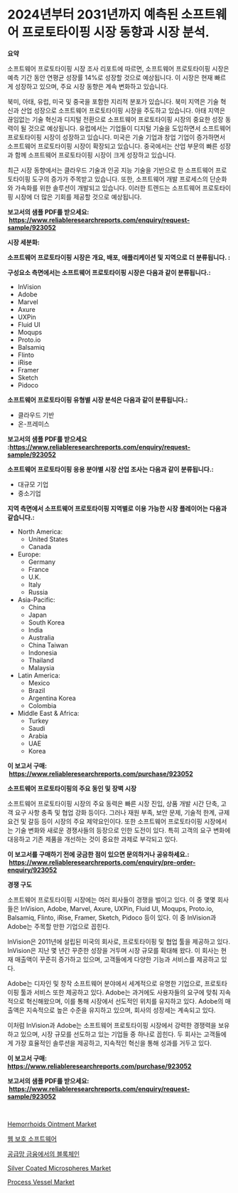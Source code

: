 <p><h1>2024년부터 2031년까지 예측된 소프트웨어 프로토타이핑 시장 동향과 시장 분석.</h1></p><p><strong>요약</strong></p>
<p><p>소프트웨어 프로토타이핑 시장 조사 리포트에 따르면, 소프트웨어 프로토타이핑 시장은 예측 기간 동안 연평균 성장률 14%로 성장할 것으로 예상됩니다. 이 시장은 현재 빠르게 성장하고 있으며, 주요 시장 동향은 계속 변화하고 있습니다.</p><p>북미, 아태, 유럽, 미국 및 중국을 포함한 지리적 분포가 있습니다. 북미 지역은 기술 혁신과 산업 성장으로 소프트웨어 프로토타이핑 시장을 주도하고 있습니다. 아태 지역은 끊임없는 기술 혁신과 디지털 전환으로 소프트웨어 프로토타이핑 시장의 중요한 성장 동력이 될 것으로 예상됩니다. 유럽에서는 기업들이 디지털 기술을 도입하면서 소프트웨어 프로토타이핑 시장이 성장하고 있습니다. 미국은 기술 기업과 창업 기업이 증가하면서 소프트웨어 프로토타이핑 시장이 확장되고 있습니다. 중국에서는 산업 부문의 빠른 성장과 함께 소프트웨어 프로토타이핑 시장이 크게 성장하고 있습니다.</p><p>최근 시장 동향에서는 클라우드 기술과 인공 지능 기술을 기반으로 한 소프트웨어 프로토타이핑 도구의 증가가 주목받고 있습니다. 또한, 소프트웨어 개발 프로세스의 단순화와 가속화를 위한 솔루션이 개발되고 있습니다. 이러한 트렌드는 소프트웨어 프로토타이핑 시장에 더 많은 기회를 제공할 것으로 예상됩니다.</p></p>
<p><strong>보고서의 샘플 PDF를 받으세요: &nbsp;<a href="https://www.reliableresearchreports.com/enquiry/request-sample/923052">https://www.reliableresearchreports.com/enquiry/request-sample/923052</a></strong></p>
<p><strong>시장 세분화:</strong></p>
<p><strong> 소프트웨어 프로토타이핑 시장은 개요, 배포, 애플리케이션 및 지역으로 더 분류됩니다. :</strong></p>
<p><strong>구성요소 측면에서는 소프트웨어 프로토타이핑 시장은 다음과 같이 분류됩니다.:</strong></p>
<p><ul><li>InVision</li><li>Adobe</li><li>Marvel</li><li>Axure</li><li>UXPin</li><li>Fluid UI</li><li>Moqups</li><li>Proto.io</li><li>Balsamiq</li><li>Flinto</li><li>iRise</li><li>Framer</li><li>Sketch</li><li>Pidoco</li></ul></p>
<p><strong> 소프트웨어 프로토타이핑 유형별 시장 분석은 다음과 같이 분류됩니다.:</strong></p>
<p><ul><li>클라우드 기반</li><li>온-프레미스</li></ul></p>
<p><strong>보고서의 샘플 PDF를 받으세요 :<a href="https://www.reliableresearchreports.com/enquiry/request-sample/923052">https://www.reliableresearchreports.com/enquiry/request-sample/923052</a></strong></p>
<p><strong> 소프트웨어 프로토타이핑 응용 분야별 시장 산업 조사는 다음과 같이 분류됩니다.:</strong></p>
<p><ul><li>대규모 기업</li><li>중소기업</li></ul></p>
<p><strong>지역 측면에서 소프트웨어 프로토타이핑 지역별로 이용 가능한 시장 플레이어는 다음과 같습니다.:</strong></p>
<p><ul>
    <li>
        North America:
        <ul>
            <li>United States</li>
            <li>Canada</li>
        </ul>
    </li>
    <li>
        Europe:
        <ul>
            <li>Germany</li>
            <li>France</li>
            <li>U.K.</li>
            <li>Italy</li>
            <li>Russia</li>
        </ul>
    </li>
    <li>
        Asia-Pacific:
        <ul>
            <li>China</li>
            <li>Japan</li>
            <li>South Korea</li>
            <li>India</li>
            <li>Australia</li>
            <li>China Taiwan</li>
            <li>Indonesia</li>
            <li>Thailand</li>
            <li>Malaysia</li>
        </ul>
    </li>
    <li>
        Latin America:
        <ul>
            <li>Mexico</li>
            <li>Brazil</li>
            <li>Argentina Korea</li>
            <li>Colombia</li>
        </ul>
    </li>
    <li>
        Middle East & Africa:
        <ul>
            <li>Turkey</li>
            <li>Saudi</li>
            <li>Arabia</li>
            <li>UAE</li>
            <li>Korea</li>
        </ul>
    </li>
    </ul></p>
<p><strong>이 보고서 구매: &nbsp;<a href="https://www.reliableresearchreports.com/purchase/923052">https://www.reliableresearchreports.com/purchase/923052</a></strong></p>
<p><strong>소프트웨어 프로토타이핑의 주요 동인 및 장벽 시장</strong></p>
<p><p>소프트웨어 프로토타이핑 시장의 주요 동력은 빠른 시장 진입, 상품 개발 시간 단축, 고객 요구 사항 충족 및 협업 강화 등이다. 그러나 재원 부족, 보안 문제, 기술적 한계, 규제 요건 및 갈등 등이 시장의 주요 제약요인이다. 또한 소프트웨어 프로토타이핑 시장에서는 기술 변화와 새로운 경쟁사들의 등장으로 인한 도전이 있다. 특히 고객의 요구 변화에 대응하고 기존 제품을 개선하는 것이 중요한 과제로 부각되고 있다.</p></p>
<p><strong>이 보고서를 구매하기 전에 궁금한 점이 있으면 문의하거나 공유하세요.: &nbsp;<a href="https://www.reliableresearchreports.com/enquiry/pre-order-enquiry/923052">https://www.reliableresearchreports.com/enquiry/pre-order-enquiry/923052</a></strong></p>
<p><strong>경쟁 구도</strong></p>
<p><p>소프트웨어 프로토타이핑 시장에는 여러 회사들이 경쟁을 벌이고 있다. 이 중 몇몇 회사들은 InVision, Adobe, Marvel, Axure, UXPin, Fluid UI, Moqups, Proto.io, Balsamiq, Flinto, iRise, Framer, Sketch, Pidoco 등이 있다. 이 중 InVision과 Adobe는 주목할 만한 기업으로 꼽힌다.</p><p>InVision은 2011년에 설립된 미국의 회사로, 프로토타이핑 및 협업 툴을 제공하고 있다. InVision은 지난 몇 년간 꾸준한 성장을 거두며 시장 규모를 확대해 왔다. 이 회사는 현재 매출액이 꾸준히 증가하고 있으며, 고객들에게 다양한 기능과 서비스를 제공하고 있다.</p><p>Adobe는 디자인 및 창작 소프트웨어 분야에서 세계적으로 유명한 기업으로, 프로토타이핑 툴과 서비스 또한 제공하고 있다. Adobe는 과거에도 사용자들의 요구에 맞춰 지속적으로 혁신해왔으며, 이를 통해 시장에서 선도적인 위치를 유지하고 있다. Adobe의 매출액은 지속적으로 높은 수준을 유지하고 있으며, 회사의 성장세는 계속되고 있다.</p><p>이처럼 InVision과 Adobe는 소프트웨어 프로토타이핑 시장에서 강력한 경쟁력을 보유하고 있으며, 시장 규모를 선도하고 있는 기업들 중 하나로 꼽힌다. 두 회사는 고객들에게 가장 효율적인 솔루션을 제공하고, 지속적인 혁신을 통해 성과를 거두고 있다.</p></p>
<p><strong>이 보고서 구매: &nbsp; <a href="https://www.reliableresearchreports.com/purchase/923052">https://www.reliableresearchreports.com/purchase/923052</a></strong></p>
<p><strong>보고서의 샘플 PDF를 받으세요: &nbsp;<a href="https://www.reliableresearchreports.com/enquiry/request-sample/923052">https://www.reliableresearchreports.com/enquiry/request-sample/923052</a></strong><strong></strong></p>
<p>&nbsp;</p>
<p><p><a href="https://issuu.com/reportprime-2/docs/hemorrhoids-ointment-market-size-2030.pptx">Hemorrhoids Ointment Market</a></p><p><a href="https://github.com/sougarounis/Market-Research-Report-List-2/blob/main/8086881182644.md">웹 보호 소프트웨어</a></p><p><a href="https://github.com/laholand/Market-Research-Report-List-2/blob/main/4334158182643.md">공급망 금융에서의 블록체인</a></p><p><a href="https://github.com/ashepherd82/Market-Research-Report-List-3/blob/main/silver-coated-microspheres-market.md">Silver Coated Microspheres Market</a></p><p><a href="https://issuu.com/reportprime-2/docs/process-vessel-market-size-2030.pptx">Process Vessel Market</a></p></p>